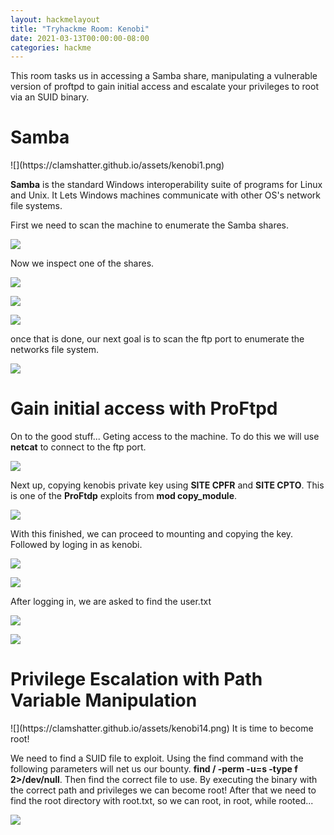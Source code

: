 ```yaml
---
layout: hackmelayout
title: "Tryhackme Room: Kenobi"
date: 2021-03-13T00:00:00-08:00 
categories: hackme
---
```

This room tasks us  in accessing a Samba share, manipulating a vulnerable version of proftpd to gain initial access and escalate your privileges to root via an SUID binary.

<h1>Samba</h1>
![](https://clamshatter.github.io/assets/kenobi1.png)

__Samba__ is the standard Windows interoperability suite of programs for Linux and Unix. It Lets Windows machines communicate with other OS's network file systems.

First we need to scan the machine to enumerate the Samba shares.

![](https://clamshatter.github.io/assets/kenobi2.png)

Now we inspect one of the shares.

![](https://clamshatter.github.io/assets/kenobi3.png)

![](https://clamshatter.github.io/assets/kenobi4.png)

![](https://clamshatter.github.io/assets/kenobi5.png)

once that is done, our next goal is to scan the ftp port to enumerate the networks file system.

![](https://clamshatter.github.io/assets/kenobi6.png)

<h1> Gain initial access with ProFtpd</h1>

On to the good stuff... Geting access to the machine. To do this we will use __netcat__ to connect to the ftp port.

![](https://clamshatter.github.io/assets/kenobi7.png)

Next up, copying kenobis private key using __SITE CPFR__ and __SITE CPTO__. This is one of the __ProFtdp__ exploits from __mod copy_module__.

![](https://clamshatter.github.io/assets/kenobi8.png)

With this finished, we can proceed to mounting and copying the key. Followed by loging in as kenobi.

![](https://clamshatter.github.io/assets/kenobi9.png)

![](https://clamshatter.github.io/assets/kenobi10.png)

After logging in, we are asked to find the user.txt

![](https://clamshatter.github.io/assets/kenobi11.png)

![](https://clamshatter.github.io/assets/kenobi12.png)

<h1>Privilege Escalation with Path Variable Manipulation</h1>
![](https://clamshatter.github.io/assets/kenobi14.png)
It is time to become root!

We need to find a SUID file to exploit. Using the find command with the following parameters will net us our bounty. __find / -perm -u=s -type f 2>/dev/null__. Then find the correct file to use. By executing the binary with the correct path and privileges we can become root! After that we need to find the root directory with root.txt, so we can root, in root, while rooted...

![](https://clamshatter.github.io/assets/kenobi13.png)